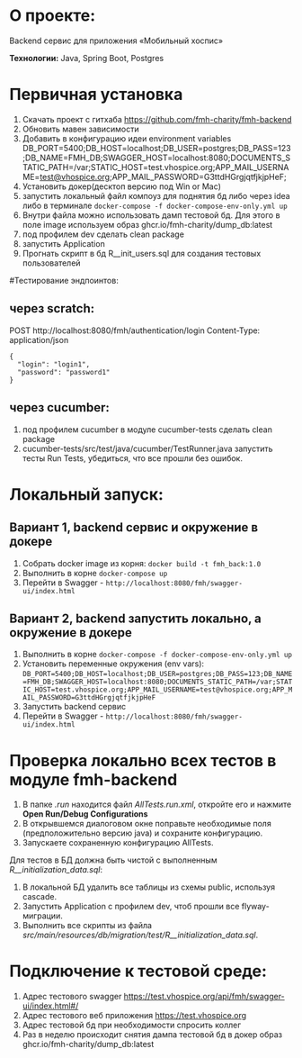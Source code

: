 # О проекте:

Backend сервис для приложения «Мобильный хоспис»

**Технологии:** Java, Spring Boot, Postgres

# Первичная установка

1. Скачать проект с гитхаба https://github.com/fmh-charity/fmh-backend
2. Обновить мавен зависимости
3. Добавить в конфигурацию идеи environment variables DB_PORT=5400;DB_HOST=localhost;DB_USER=postgres;DB_PASS=123;DB_NAME=FMH_DB;SWAGGER_HOST=localhost:8080;DOCUMENTS_STATIC_PATH=/var;STATIC_HOST=test.vhospice.org;APP_MAIL_USERNAME=test@vhospice.org;APP_MAIL_PASSWORD=G3ttdHGrgjqtfjkjpHeF;
4. Установить докер(десктоп версию под Win or Mac)
5. запустить локальный файл компоуз для поднятия бд либо через idea либо в терминале `docker-compose -f docker-compose-env-only.yml up`
6. Внутри файла можно использовать дамп тестовой бд. Для этого в поле image используем образ ghcr.io/fmh-charity/dump_db:latest
7. под профилем dev сделать clean package
8. запустить Application
9. Прогнать скрипт в бд R__init_users.sql для создания тестовых пользователей


#Тестирование эндпоинтов:
##  через scratch:

POST http://localhost:8080/fmh/authentication/login
Content-Type: application/json

```
{
  "login": "login1",
  "password": "password1"
}
```

## через cucumber:

1. под профилем cucumber в модуле cucumber-tests сделать clean package
2. cucumber-tests/src/test/java/cucumber/TestRunner.java запустить тесты Run Tests, убедиться, что все прошли без ошибок.


# Локальный запуск:

## Вариант 1, backend сервис и окружение в докере

1. Собрать docker image из корня: `docker build -t fmh_back:1.0`  
2. Выполнить в корне `docker-compose up`
3. Перейти в Swagger - `http://localhost:8080/fmh/swagger-ui/index.html` 

## Вариант 2, backend запустить локально, а окружение в докере

1. Выполнить в корне `docker-compose -f docker-compose-env-only.yml up`
2. Установить переменные окружения (env vars): `DB_PORT=5400;DB_HOST=localhost;DB_USER=postgres;DB_PASS=123;DB_NAME=FMH_DB;SWAGGER_HOST=localhost:8080;DOCUMENTS_STATIC_PATH=/var;STATIC_HOST=test.vhospice.org;APP_MAIL_USERNAME=test@vhospice.org;APP_MAIL_PASSWORD=G3ttdHGrgjqtfjkjpHeF`
3. Запустить backend сервис
4. Перейти в Swagger - `http://localhost:8080/fmh/swagger-ui/index.html`

# Проверка локально всех тестов в модуле fmh-backend
1. В папке _.run_ находится файл _AllTests.run.xml_, откройте его и нажмите **Open Run/Debug Configurations**
2. В открывшемся диалоговом окне поправьте необходимые поля (предположительно версию java) и сохраните конфигурацию.
3. Запускаете сохраненную конфигурацию AllTests.

Для тестов в БД должна быть чистой с выполненным _R__initialization_data.sql_:
1. В локальной БД удалить все таблицы из схемы public, используя cascade.
2. Запустить Application с профилем dev, чтоб прошли все flyway-миграции.
3. Выполнить все скрипты из файла _src/main/resources/db/migration/test/R__initialization_data.sql_.

# Подключение к тестовой среде:
1. Адрес тестового swagger https://test.vhospice.org/api/fmh/swagger-ui/index.html#/
2. Адрес тестового веб приложения https://test.vhospice.org
3. Адрес тестовой бд при необходимости спросить коллег
4. Раз в неделю происходит снятия дампа тестовой бд в докер образ ghcr.io/fmh-charity/dump_db:latest
